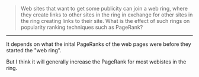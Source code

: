 > Web sites that want to get some publicity can join a web ring, where 
> they create links to other sites in the ring in exchange for other sites
> in the ring creating links to their site. What is the effect of such rings
> on popularity ranking techniques such as PageRank?
 
--------------------------------

It depends on what the inital PageRanks of the web pages were before they started
the "web ring". 

But I think it will generally increase the PageRank for most webistes in the ring. 